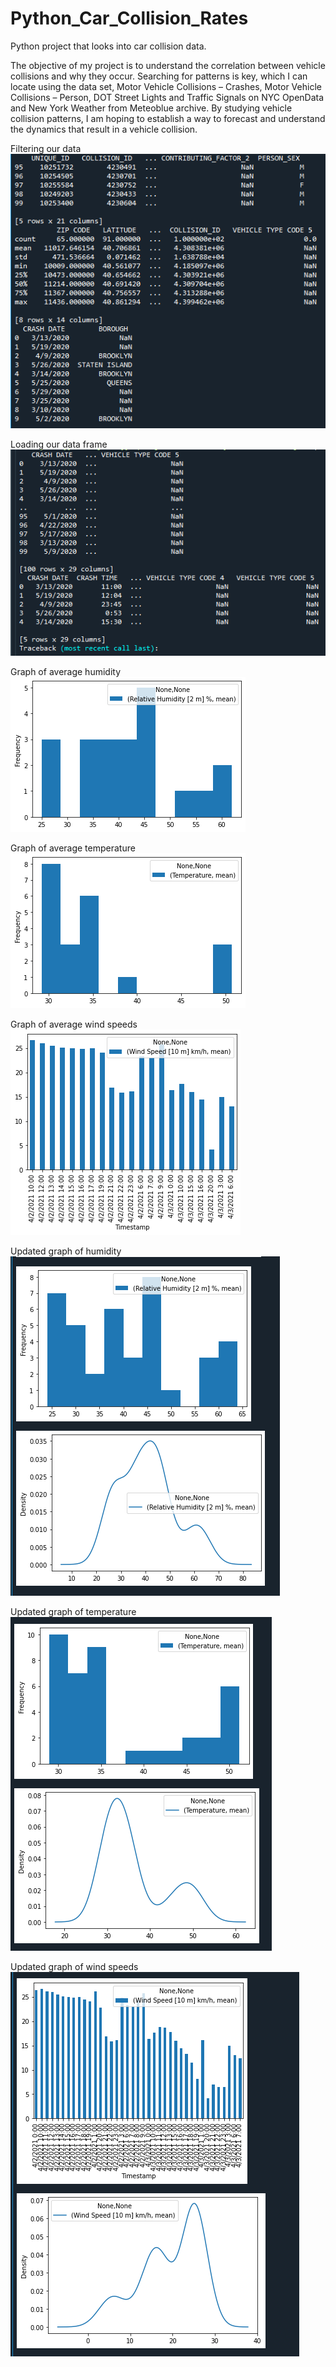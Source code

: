 # Python_Car_Collision_Rates
Python project that looks into car collision data.

The objective of my project is to understand the correlation between vehicle collisions and why they occur. Searching for patterns is key, which I can locate using the data set, Motor Vehicle Collisions – Crashes, Motor Vehicle Collisions – Person, DOT Street Lights and Traffic Signals on NYC OpenData and New York Weather from Meteoblue archive. By studying vehicle collision patterns, I am hoping to establish a way to forecast and understand the dynamics that result in a vehicle collision.

Filtering our data\
![Data Filter](/images/filtering_data.png)

Loading our data frame\
![Data Frame](/images/load_df.png)

Graph of average humidity\
![Average Humidity](/images/avgHumidity.png)

Graph of average temperature\
![Average Temperature](/images/avgTemperature.png)

Graph of average wind speeds\
![Average Wind Speeds](/images/avgWindSpeeds.png)

Updated graph of humidity\
![Updated Humidity](/images/theHumidity.PNG)

Updated graph of temperature\
![Updated Temperature](/images/theTemperature.PNG)

Updated graph of wind speeds\
![Updated Wind Speeds](/images/theWindSpeed.PNG)
